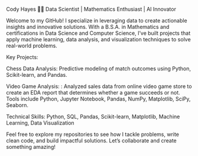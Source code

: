 Cody Hayes
👨‍💻 Data Scientist | Mathematics Enthusiast | AI Innovator

Welcome to my GitHub! I specialize in leveraging data to create actionable insights and innovative solutions. With a B.S.A. in Mathematics and certifications in Data Science and Computer Science, I’ve built projects that apply machine learning, data analysis, and visualization techniques to solve real-world problems.

Key Projects:

Chess Data Analysis: Predictive modeling of match outcomes using Python, Scikit-learn, and Pandas.

Video Game Analysis: : Analyzed sales data from online video game store to create an EDA report that determines
whether a game succeeds or not. Tools include Python, Jupyter Notebook, Pandas, NumPy, Matplotlib, SciPy, Seaborn.

Technical Skills: Python, SQL, Pandas, Scikit-learn, Matplotlib, Machine Learning, Data Visualization

Feel free to explore my repositories to see how I tackle problems, write clean code, and build impactful solutions. Let’s collaborate and create something amazing!
